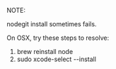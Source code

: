 NOTE:

nodegit install sometimes fails.

On OSX, try these steps to resolve:

1) brew reinstall node
2) sudo xcode-select --install
